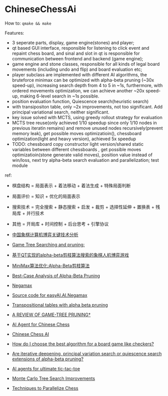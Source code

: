 # ChineseChessAi

How to:
`qmake && make`

Features:
- 3 seperate parts, display, game engine(stones) and player;
- qt based GUI interface, responsible for listening to click event and repaint chess board, and sinal and slot in qt is responsible for communication between frontend and backend (game engine);
- game engine and stone classes, responsible for all kinds of legal board movements (including undo and flip) and board evaluation etc;
- player subclass are implemented with different AI algorithms, the bruteforce minimax can be optimized with alpha-beta pruning (~30x speed-up), increasing search depth from 4 to 5 in ~1s, furthermore, with ordered movements optimization, we can achieve another ~20x speed-up, making 6-level search in ~1s possible.
- position evaluation function, Quiescence search(heuristic search)
- with transipositon table, only ~2x improvements, not too significant. Add principal variational search, neither significant. 
- key issue solved with MCTS, using greedy rollout strategy for evaluation
- MCTS tree reuse(only achieved 1/10 speedup since only 1/10 nodes in previous iteratin remains) and remove unused nodes recursively(prevent memory leak), get possible moves optimizatioin(), chessboard optimization(light and heavy version), achieved 5x speedup
- TODO: chessboard copy constructor light version/shared static variables between different chessboards , get possible moves optimizatioin(stone generate valid moves), position value instead of win/loss,  next try alpha-beta search evaluation and parallelization;  test module


ref:
- 棋盘结构 = 局面表示 + 着法移动 + 着法生成 + 特殊局面判断
- 局面评价 = 知识 + 优化的局面表示
- 搜索技术 = 完全搜索 + 静态搜索 + 启发 + 裁剪 + 选择性延伸 + 置换表 + 残局库 + 并行技术
- 其他 = 开局库 + 时间控制 + 后台思考 + 引擎协议

- [中国象棋计算机博弈关键技术分析](http://computergames.caai.cn/download/%E4%B8%AD%E5%9B%BD%E8%B1%A1%E6%A3%8B%E8%AE%A1%E7%AE%97%E6%9C%BA%E5%8D%9A%E5%BC%88%E5%85%B3%E9%94%AE%E6%8A%80%E6%9C%AF%E5%88%86%E6%9E%90.pdf)
- [Game Tree Searching and pruning: ](https://www.cs.unm.edu/~aaron/downloads/qian_search.pdf)
- [基于QT实现的alpha-beta剪枝算法搜索的象棋人机博弈游戏](https://www.write-bug.com/article/35.html)
- [MiniMax算法优化:Alpha-Beta剪枝算法](https://miketech.it/alpha-beta-pruning)
- [Best-Case Analysis of Alpha-Beta Pruning](http://www.cs.utsa.edu/~bylander/cs5233/a-b-analysis.pdf)
- [Negamax](https://en.wikipedia.org/wiki/Negamax)
- [Source code for easyAI.AI.Negamax](https://zulko.github.io/easyAI/_modules/easyAI/AI/Negamax.html)
- [Transpositional tables with alpha beta pruning](https://stackoverflow.com/questions/47052685/transpositional-tables-with-alpha-beta-pruning)
- [A REVIEW OF GAME-TREE PRUNING†](https://webdocs.cs.ualberta.ca/~tony/OldPapers/icca.Mar1986.pp3-18.pdf)
- [AI Agent for Chinese Chess](http://stanford.edu/~dengl11/resource/doc/221-Report.pdf)
- [Chinese Chess AI](https://zhiyingy.github.io/)
- [How do I choose the best algorithm for a board game like checkers?](https://ai.stackexchange.com/questions/7159/how-do-i-choose-the-best-algorithm-for-a-board-game-like-checkers)
- [Are iterative deepening, principal variation search or quiescence search extensions of alpha-beta pruning?](https://ai.stackexchange.com/questions/7231/are-iterative-deepening-principal-variation-search-or-quiescence-search-extensi?rq=1)
- [AI agents for ultimate tic-tac-toe](http://stanford.edu/~jdoan21/cs221poster.pdf)
- [Monte Carlo Tree Search Improvements](https://stackoverflow.com/questions/46006885/monte-carlo-tree-search-improvements)
- [Techniques to Parallelize Chess](http://ww2.cs.fsu.edu/~guidry/parallel_chess.pdf)